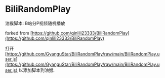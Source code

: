 # BiliRandomPlay

油猴脚本: B站分P视频随机播放

forked from [https://github.com/qinlili23333/BiliRandomPlay](https://github.com/qinlili23333/BiliRandomPlay)

打开 [https://github.com/GyanguStar/BiliRandomPlay/raw/main/BiliRandomPlay.user.js](https://github.com/GyanguStar/BiliRandomPlay/raw/main/BiliRandomPlay.user.js) 以添加脚本到油猴.
